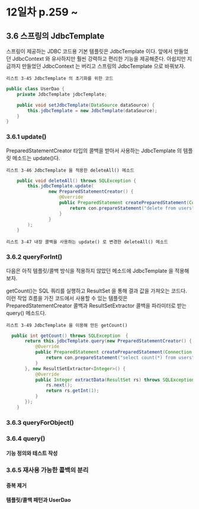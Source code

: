 # 12일차 p.259 ~

## 3.6 스프링의 JdbcTemplate

스프링이 제공하는 JDBC 코드용 기본 템플릿은 JdbcTemplate 이다.
앞에서 만들었던 JdbcContext 와 유사하지만 훨씬 강력하고 편리한 기능을 제공해준다.
아쉽지만 지금까지 만들었던 JdbcContext 는 버리고 스프링의 JdbcTemplate 으로 바꿔보자.


`리스트 3-45 JdbcTemplate 의 초기화를 위한 코드`

```java
public class UserDao {
    private JdbcTemplate jdbcTemplate;

    public void setJdbcTemplate(DataSource dataSource) {
        this.jdbcTemplate = new JdbcTemplate(dataSource);
    }
}
```

### 3.6.1 update()

PreparedStatementCreator 타입의 콜백을 받아서 사용하는 JdbcTemplate 의 템플릿 메소드는 update()다.

`리스트 3-46 JdbcTemplate 을 적용한 deleteAll() 메소드`

```java
    public void deleteAll() throws SQLException {
        this.jdbcTemplate.update(
                new PreparedStatementCreator() {
                    @Override
                    public PreparedStatement createPreparedStatement(Connection con) throws SQLException {
                        return con.prepareStatement("delete from users");
                    }
                }
        );
    }
```

`리스트 3-47 내장 콜백을 사용하는 update() 로 변경한 deleteAll() 메소드`


### 3.6.2 queryForInt()

다음은 아직 템플릿/콜백 방식을 적용하지 않았던 메소드에 JdbcTemplate 을 적용해보자.

getCount()는 SQL 쿼리를 실행하고 ResultSet 을 통해 결과 값을 가져오는 코드다.
이런 작업 흐름을 가진 코드에서 사용할 수 있는 템플릿은 PreparedStatementCreator 콜백과
ResultSetExtractor 콜백을 파라미터로 받는 query() 메소드다.

`리스트 3-49 JdbcTemplate 을 이용해 만든 getCount()`

```java
  public int getCount() throws SQLException  {
       return this.jdbcTemplate.query(new PreparedStatementCreator() {
           @Override
           public PreparedStatement createPreparedStatement(Connection con) throws SQLException {
               return con.prepareStatement("select count(*) from users");
           }
       }, new ResultSetExtractor<Integer>() {
           @Override
           public Integer extractData(ResultSet rs) throws SQLException, DataAccessException {
               rs.next();
               return rs.getInt(1);
           }
       });
    }
```

### 3.6.3 queryForObject()


### 3.6.4 query()

#### 기능 정의와 테스트 작성


### 3.6.5 재사용 가능한 콜백의 분리

#### 중복 제거

#### 템플릿/콜백 패턴과 UserDao